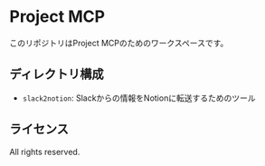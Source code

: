 # Project MCP

このリポジトリはProject MCPのためのワークスペースです。

## ディレクトリ構成

- `slack2notion`: Slackからの情報をNotionに転送するためのツール

## ライセンス

All rights reserved.